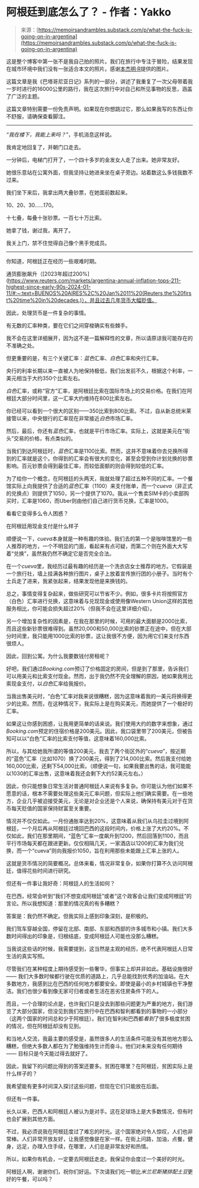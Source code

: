 <!--yml

类别：未分类

日期：2024-05-27 15:03:47

-->

# 阿根廷到底怎么了？ - 作者：Yakko

> 来源：[https://memoirsandrambles.substack.com/p/what-the-fuck-is-going-on-in-argentina](https://memoirsandrambles.substack.com/p/what-the-fuck-is-going-on-in-argentina)

这是整个博客中第一张不是我自己拍的照片。我们在旅行中专注于冒险，结果发现在城市环境中我们没有一张适合本文的照片。感谢[本杰明·R](https://unsplash.com/@dapperprofessional?utm_content=creditCopyText&utm_medium=referral&utm_source=unsplash)提供的图片。

这篇文章是我《巴塔哥尼亚日记》系列的一部分，讲述了我重复了一次父母带着我一岁时进行的16000公里的路行，我在这次旅行中对自己和所见事物的反思，涵盖了广泛的主题。

这篇文章特别需要一份免责声明。如果现在你想跳过它，那么如果我写的东西让你不舒服，请确保查看脚注。

* * *

*“我在楼下，我能上来吗？”*，手机消息这样说。

我肯定地回复了，并朝门口走去。

一分钟后，电梯门打开了，一个四十多岁的金发女人走了出来。她非常友好。

她很乐意站在公寓外面，但我坚持让她进来坐在桌子旁边。站着数这么多钱我数不过来。

我们坐下来后，我拿出两大叠钞票，在她面前数起来。

10、20、30……170。

十七叠，每叠十张钞票。一百七十万比索。

她拿了钱，谢过我，离开了。

我关上门，禁不住觉得自己像个黑手党成员。

* * *

你知道，阿根廷正在经历一些艰难时期。

通货膨胀飙升（[2023年超过200%](https://www.reuters.com/markets/argentina-annual-inflation-tops-211-highest-since-early-90s-2024-01-11/#:~:text=BUENOS%20AIRES%2C%20Jan%2011%20(Reuters,the%20first%20time%20in%20decades.)），并且过去几年货币大幅贬值。

因此，处理货币是一件复杂的事情。

有无数的汇率种类，要在它们之间穿梭确实有些棘手。

我不会在这里详细展开，因为这不是一篇解释性的文章，所以请原谅我可能存在的不准确之处。

但更重要的是，有三个关键汇率：*蓝色*汇率、*白色*汇率和央行汇率。

央行的利率长期以来一直被人为地保持极低，我们出发前不久，根据这个利率，一美元相当于大约350个比索左右。

*白色*汇率，或称“官方”汇率，是阿根廷比索在国际市场上的交易价格。在我们在阿根廷大部分时间里，这一汇率大约维持在800比索左右。

你已经可以看到一个很大的区别——350比索到800比索。不过，自从新总统米莱接管以来，中央银行的汇率现在非常接近*白色*市场汇率。

然后，最后，你还有*蓝色*汇率，也就是平行市场汇率。实际上，这就是美元在“街头”交易的价格，有点类似的。

当我们到达阿根廷时，*蓝色*汇率是1100比索。然而，这并不意味着你去兑换所得到的汇率就是这个。你得到的汇率会有很大的变化，甚至会受到你计划兑换的钞票影响。百元钞票会得到最佳汇率，而较低面额的则会得到较低的汇率。

为了给你一个概念，在阿根廷的头两天，我就处理了超过五种不同的汇率。一个餐馆实际上向我提供了合适的*蓝色*汇率（1100）来支付账单，而一个*cueva*（非正式的兑换点）则提供了1050，另一个提供了1070。我从一个售卖SIM卡的小卖部购买时，汇率是1060，而Uber则由他们自己进行货币兑换，汇率是1000。

看看它变得多么令人困惑？

在阿根廷用现金支付是什么样子

顺便说一下，*cueva*本身就是一种有趣的体验。我们去的第一个是咖啡馆里的一些人推荐的地方，一个不明显的门面，看起来有点可疑，而第二个则在外面大大写着“兑换”，虽然我仍然不确定它是否完全合法。

在一个*cueva*里，我经历过最有趣的经历是一个洗衣店女士推荐的地方。它假装是一个旅行社，墙上挂满各种旅行图片，桌子上放着宣传旅行团的小册子。当时有个士兵走了进来，我紧张起来，结果发现他是来换钱的。

总之，事情变得复杂起来，做些研究可以节省不少。例如，很多卡片将按照官方（白色）汇率进行兑换，这意味着与兑现现金或使用像Western Union这样的其他服务相比，你可能会损失超过20%（但我不会在这里详细介绍）。

另一个增加复杂性的因素是，在我在那里的时候，可用的最大面额是2000比索，而且这些新钞票很难得到。虽然20,000和50,000比索的钞票正在途中，但在大部分时间里，我只能用1000比索的钞票，这让我很不方便，因为用它们来支付东西很烦人。

因此，回到公寓。为什么我要数钱付房租呢？

好吧，我们通过*Booking.com*预订了价格固定的房间，但是到了那里，告诉我们可以用美元和比索支付现金。然而，出于我仍然不完全理解的原因，她如果我用比索现金支付，以*白色*汇率给我报价。

当我出售美元时，“白色”汇率对我来说很糟糕，因为这意味着我的一美元将换得更少的比索。然而，在这种情况下，我实际上是在购买美元，而她提供了一个极好的汇率。

如果这让你感到困惑，让我用更简单的话来说。我们使用大约的数字来想象，通过*Booking.com*预定的住宿价格是200美元。因此，我口袋里带了200美元，但被告知可以以“白色”汇率的比索支付等值，这意味着160,000比索。

所以，与其给她我所谓的等值200美元，我去了两个街区外的“*cueva*”，按近期的“蓝色”汇率（比如1070）换了200美元，得到了214,000比索。然后我支付给她160,000比索，还剩下54,000比索。（顺便说一句，如果我要出售的话，我可能能以1030的汇率出售，这意味着我还会剩下大约52美元左右。）

因此，你只能想象日常生活对普通阿根廷人来说有多复杂。你可能认为他们如果不愿意的话，根本不需要处理这些美元汇率问题，但实际上他们确实需要。在一些地方，企业几乎被迫接受美元，无论是对企业还是个人来说，确保持有美元对于在货币每天贬值的国家保持财富至关重要。

情况并不仅仅如此。一月份通胀率达到20%，这意味着从我们从乌拉圭过境到阿根廷，一个月后再从阿根廷过境回巴西的这段时间内，价格上涨了大约20%。不仅如此，我们在那里期间，“蓝色”汇率一度飙升到1200，然后回落到1100，而且平行市场每天都在跟进更新。仅仅相隔几天，一家酒店以1200的汇率为我们兑换，而一个“cueva”则向我报价1050，旨在利用那些未能跟上汇率上涨的人。

这就是货币情况的简要概况。总体来看，情况非常复杂，如果你打算不久访问阿根廷，值得花些时间进行研究。

但还有一件事让我好奇：阿根廷人的生活如何？

在巴西，经常会听到“我们不想变成阿根廷”或者“这个政客会让我们变成阿根廷”的言论。所以我想知道：那里的情况真的有多糟糕？

答案是：我仍然不确定。但我实际上感到印象深刻，是积极的。

我们驾车穿越全国，停留在北部、南部、东部和西部的许多城市和小镇。我们大多数时间得出的印象是，归根结底，变成阿根廷人可能也没那么糟糕。

当我说这些话的时候，我需要提到，这当然是主观的经历，绝不代表阿根廷人日常生活的真实写照。

尽管我们在某种程度上期待感受到一些奢华，但事实上却并非如此。基础设施很好 —— 我们大多数时候都行驶在优质的道路上，几乎总能找到优秀的加油站。在大多数地方，我感到比在巴西的任何地方都要安全。即使是最小的乡村城镇也干净整洁。我们也很少看到像无家可归者或者生活在恶劣住房条件下的人。

而且，一个合理的论点是，也许我们只是没去到那些问题更为严重的地方，我们游览了大部分国家，但没见到我们在旅行中在巴西和智利都看到的事物的一小部分（这两个国家的时间总和少于阿根廷）。我们在智利和巴西都*看到*了很多极度贫困的情况，但在阿根廷却没有见到。

和当地人交流，我最主要的感受是，虽然很多人的生活条件可能没有其他地方那么糟糕，但绝大多数人都在为了勉强维持生计而奋斗。他们对未来没有任何期待 —— 目标只是今天能过得去就好了。

因此，我留下的问题比得到的答案还要多。贫困在哪里？在阿根廷，贫困实际上是什么样子的？

我希望能有更多时间深入探讨这些问题，但现在它们只能放在后面。

但还有一件事。

长久以来，巴西人和阿根廷人被认为是对手。这在足球场上是大多数情况，但有时也会扩展到其他方面。

不过，我必须说我在阿根廷度过了难忘的时光。这个国家绝对令人惊叹，人们也非常棒。人们非常开放友好，让我感觉像是在家一样。在街上问路，加油，点餐，健身，远足，办理入住手续，在哪里，人们总是非常友好和热情。

所以，如果你有机会，一定要去阿根廷走走。我保证你会度过一个美好的时光。

阿根廷人啊，谢谢你们，祝你们好运。下次请我们吃一顿比*米兰尼斯猪排配土豆*更好的午餐，可以吗？
